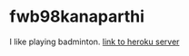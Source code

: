 # fwb98kanaparthi
I like playing badminton.
[link to heroku server](https://db98kanaparthi.herokuapp.com/)